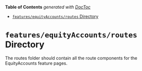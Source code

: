 <!-- START doctoc generated TOC please keep comment here to allow auto update -->
<!-- DON'T EDIT THIS SECTION, INSTEAD RE-RUN doctoc TO UPDATE -->

**Table of Contents** _generated with [DocToc](https://github.com/thlorenz/doctoc)_

- [`features/equityAccounts/routes` Directory](#featuresequityaccountsroutes-directory)

<!-- END doctoc generated TOC please keep comment here to allow auto update -->

# `features/equityAccounts/routes` Directory

The routes folder should contain all the route components for the EquityAccounts feature pages.

